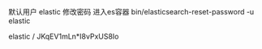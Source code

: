 默认用户 elastic
修改密码
进入es容器
bin/elasticsearch-reset-password -u elastic


elastic / JKqEV1mLn*I8vPxUS8Io